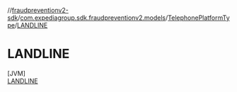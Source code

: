 //[fraudpreventionv2-sdk](../../../../index.md)/[com.expediagroup.sdk.fraudpreventionv2.models](../../index.md)/[TelephonePlatformType](../index.md)/[LANDLINE](index.md)

# LANDLINE

[JVM]\
[LANDLINE](index.md)
